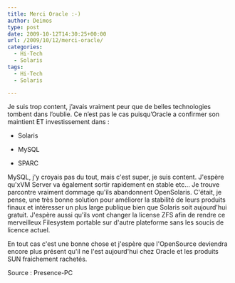 ```yaml
---
title: Merci Oracle :-)
author: Deimos
type: post
date: 2009-10-12T14:30:25+00:00
url: /2009/10/12/merci-oracle/
categories:
  - Hi-Tech
  - Solaris
tags:
  - Hi-Tech
  - Solaris

---
```


Je suis trop content, j’avais vraiment peur que de belles technologies tombent dans l’oublie. Ce n’est pas le cas puisqu’Oracle a confirmer son maintient ET investissement dans :
  
* Solaris
  
* MySQL
  
* SPARC
  
MySQL, j'y croyais pas du tout, mais c'est super, je suis content. J'espère qu'xVM Server va également sortir rapidement en stable etc... Je trouve parcontre vraiment dommage qu'ils abandonnent OpenSolaris. C'était, je pense, une très bonne solution pour améliorer la stabilité de leurs produits finaux et intéresser un plus large publique bien que Solaris soit aujourd'hui gratuit. J'espère aussi qu'ils vont changer la license ZFS afin de rendre ce merveilleux Filesystem portable sur d'autre plateforme sans les soucis de licence actuel.

En tout cas c'est une bonne chose et j'espère que l'OpenSource deviendra encore plus présent qu'il ne l'est aujourd'hui chez Oracle et les produits SUN fraichement rachetés.

Source : Presence-PC
